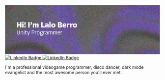 <img src="https://raw.githubusercontent.com/LaloBerro/LaloBerro/main/Banner.png" alt="">

<div id="badges" align="left">
  <a href="https://www.linkedin.com/in/laurencioberro/">
    <img src="https://img.shields.io/badge/LinkedIn-blue?style=flat&logo=linkedin&logoColor=white" alt="LinkedIn Badge"/>
  </a>
  
  <a href="https://www.linkedin.com/in/laurencioberro/">
    <img src="https://img.shields.io/badge/Medium-grey?style=flat&logo=medium&logoColor=white" alt="LinkedIn Badge"/>
  </a>
</div>

I´m a professional videogame programmer, disco dancer, dark mode evangelist and the most awesome person you'll ever met. 
